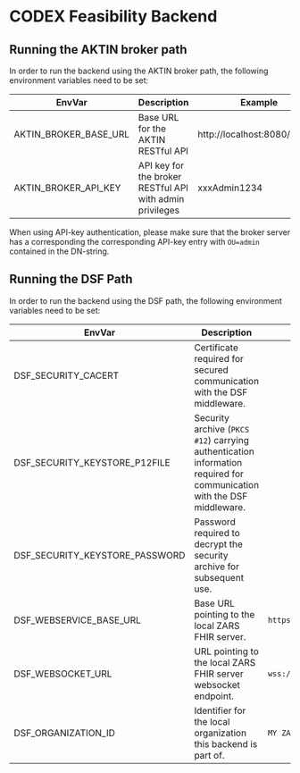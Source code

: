 # CODEX Feasibility Backend

## Running the AKTIN broker path

In order to run the backend using the AKTIN broker path, the following environment variables need to be set:

| EnvVar | Description | Example |
|--------|-------------|---------|
| AKTIN_BROKER_BASE_URL | Base URL for the AKTIN RESTful API | http://localhost:8080/broker/ |
| AKTIN_BROKER_API_KEY | API key for the broker RESTful API with admin privileges  | xxxAdmin1234 |

When using API-key authentication, please make sure that the broker server has a corresponding the
corresponding API-key entry with `OU=admin` contained in the DN-string.


## Running the DSF Path

In order to run the backend using the DSF path, the following environment variables need to be set:

| EnvVar | Description | Example |
|--------|-------------|---------|
| DSF_SECURITY_CACERT | Certificate required for secured communication with the DSF middleware. ||
| DSF_SECURITY_KEYSTORE_P12FILE | Security archive (`PKCS #12`) carrying authentication information required for communication with the DSF middleware. ||
| DSF_SECURITY_KEYSTORE_PASSWORD | Password required to decrypt the security archive for subsequent use. ||
| DSF_WEBSERVICE_BASE_URL | Base URL pointing to the local ZARS FHIR server. | `https://zars/fhir` |
| DSF_WEBSOCKET_URL | URL pointing to the local ZARS FHIR server websocket endpoint. | `wss://zars/fhir/ws` |
| DSF_ORGANIZATION_ID | Identifier for the local organization this backend is part of. | `MY ZARS` |
